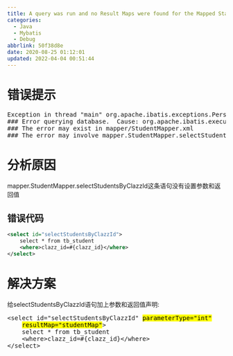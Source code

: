 ```yaml
---
title: A query was run and no Result Maps were found for the Mapped Statement
categories: 
  - Java
  - Mybatis
  - Debug
abbrlink: 50f38d8e
date: 2020-08-25 01:12:01
updated: 2022-04-04 00:51:44
---
```

# 错误提示

<pre>
Exception in thread "main" org.apache.ibatis.exceptions.PersistenceException: 
&#35;&#35;&#35; Error querying database.  Cause: org.apache.ibatis.executor.ExecutorException:<mark>A query was run and no Result Maps were found for the Mapped Statement 'mapper.StudentMapper.selectStudentsByClazzId'.  It's likely that neither a Result Type nor a Result Map was specified.</mark>
&#35;&#35;&#35; The error may exist in mapper/StudentMapper.xml
&#35;&#35;&#35; The error may involve mapper.StudentMapper.selectStudentsByClazzId
</pre>

# 分析原因
mapper.StudentMapper.selectStudentsByClazzId这条语句没有设置参数和返回值
## 错误代码
```xml /OneToManyTest3/src/mapper/StudentMapper.xml
<select id="selectStudentsByClazzId">
    select * from tb_student
    <where>clazz_id=#{clazz_id}</where>
</select>
```
# 解决方案
给selectStudentsByClazzId语句加上参数和返回值声明:
<pre>
&lt;select id="selectStudentsByClazzId" <mark>parameterType="int"</mark>
    <mark>resultMap="studentMap"</mark>&gt;
    select * from tb_student
    &lt;where&gt;clazz_id=&#35;{clazz_id}&lt;/where&gt;
&lt;/select&gt;
</pre>
